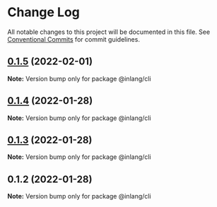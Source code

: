 # Change Log

All notable changes to this project will be documented in this file.
See [Conventional Commits](https://conventionalcommits.org) for commit guidelines.

## [0.1.5](https://github.com/inlang/inlang/compare/@inlang/cli@0.1.4...@inlang/cli@0.1.5) (2022-02-01)

**Note:** Version bump only for package @inlang/cli

## [0.1.4](https://github.com/inlang/inlang/compare/@inlang/cli@0.1.3...@inlang/cli@0.1.4) (2022-01-28)

**Note:** Version bump only for package @inlang/cli

## [0.1.3](https://github.com/inlang/inlang/compare/@inlang/cli@0.1.2...@inlang/cli@0.1.3) (2022-01-28)

**Note:** Version bump only for package @inlang/cli

## 0.1.2 (2022-01-28)

**Note:** Version bump only for package @inlang/cli
